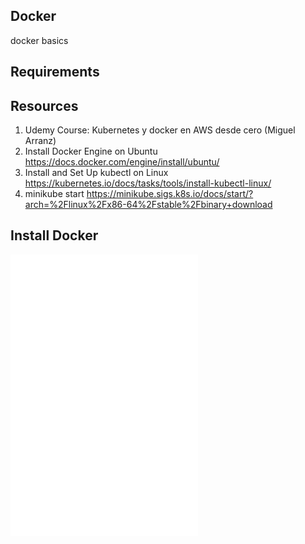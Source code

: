 ## Docker
docker basics


## Requirements

## Resources
1. Udemy Course: Kubernetes y docker en AWS desde cero (Miguel Arranz)
2. Install Docker Engine on Ubuntu https://docs.docker.com/engine/install/ubuntu/
3. Install and Set Up kubectl on Linux https://kubernetes.io/docs/tasks/tools/install-kubectl-linux/
4. minikube start https://minikube.sigs.k8s.io/docs/start/?arch=%2Flinux%2Fx86-64%2Fstable%2Fbinary+download

## Install Docker
![docker](scripts/docker.sh)
![kubectl](scripts/kubectl.sh)
![minikube](scripts/kubectl.sh)